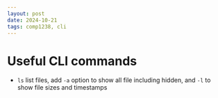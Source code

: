 ```yaml
---
layout: post
date: 2024-10-21
tags: comp1238, cli
---
```


# Useful CLI commands 
- `ls` list files, add `-a` option to show all file including hidden, and `-l` to show file sizes and timestamps
